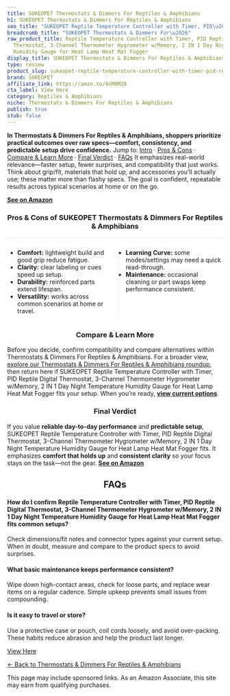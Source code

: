```yaml
---
title: SUKEOPET Thermostats & Dimmers For Reptiles & Amphibians
h1: SUKEOPET Thermostats & Dimmers For Reptiles & Amphibians
seo_title: "SUKEOPET Reptile Temperature Controller with Timer, PID\u2026"
breadcrumb_title: "SUKEOPET Thermostats & Dimmers For\u2026"
raw_product_title: Reptile Temperature Controller with Timer, PID Reptile Digital
  Thermostat, 3-Channel Thermometer Hygrometer w/Memory, 2 IN 1 Day Night Temperature
  Humidity Gauge for Heat Lamp Heat Mat Fogger
display_title: SUKEOPET Thermostats & Dimmers For Reptiles & Amphibians
type: review
product_slug: sukeopet-reptile-temperature-controller-with-timer-pid-reptile-digital-b3a84a5c
brand: SUKEOPET
affiliate_link: https://amzn.to/4nM0M28
cta_label: View Here
category: Reptiles & Amphibians
niche: Thermostats & Dimmers For Reptiles & Amphibians
publish: true
stub: false
---
```


<div id="intro" class="full-width"><p><strong>In Thermostats & Dimmers For Reptiles & Amphibians, shoppers prioritize practical outcomes over raw specs&mdash;comfort, consistency, and predictable setup drive confidence.</strong> Jump to: <a href="#intro">Intro</a> · <a href="#pros-cons">Pros &amp; Cons</a> · <a href="#compare-more">Compare &amp; Learn More</a> · <a href="#verdict">Final Verdict</a> · <a href="#faqs">FAQs</a> It emphasizes real-world relevance&mdash;faster setup, fewer surprises, and compatibility that just works. Think about grip/fit, materials that hold up, and accessories you’ll actually use; these matter more than flashy specs. The goal is confident, repeatable results across typical scenarios at home or on the go.</p><p><a href="https://amzn.to/4nM0M28" rel="nofollow sponsored noopener" target="_blank"><strong>See on Amazon</strong></a></p></div>
<h3 id="pros-cons" style="text-align:center;">Pros &amp; Cons of SUKEOPET Thermostats & Dimmers For Reptiles & Amphibians</h3>
<div class="pc-grid" style="display:grid;grid-template-columns:1fr 1fr;gap:16px;border-top:1px solid #e5e7eb;padding-top:12px;">
  <ul>
    <li><strong>Comfort:</strong> lightweight build and good grip reduce fatigue.</li>
    <li><strong>Clarity:</strong> clear labeling or cues speed up setup.</li>
    <li><strong>Durability:</strong> reinforced parts extend lifespan.</li>
    <li><strong>Versatility:</strong> works across common scenarios at home or travel.</li>
  </ul>
  <ul style="border-left:1px solid #e5e7eb;padding-left:16px;">
    <li><strong>Learning Curve:</strong> some modes/settings may need a quick read-through.</li>
    <li><strong>Maintenance:</strong> occasional cleaning or part swaps keep performance consistent.</li>
  </ul>
</div>


<h3 id="compare-more" style="text-align:center;">Compare &amp; Learn More</h3>
<p>Before you decide, confirm compatibility and compare alternatives within Thermostats & Dimmers For Reptiles & Amphibians. For a broader view, <a href="#">explore our Thermostats & Dimmers For Reptiles & Amphibians roundup</a>, then return here if SUKEOPET Reptile Temperature Controller with Timer, PID Reptile Digital Thermostat, 3-Channel Thermometer Hygrometer w/Memory, 2 IN 1 Day Night Temperature Humidity Gauge for Heat Lamp Heat Mat Fogger fits your setup. When you’re ready, <a href="https://amzn.to/4nM0M28" rel="nofollow sponsored noopener" target="_blank"><strong>view current options</strong></a>.</p>

<h3 id="verdict" style="text-align:center;">Final Verdict</h3>
<p>If you value <strong>reliable day-to-day performance</strong> and <strong>predictable setup</strong>, SUKEOPET Reptile Temperature Controller with Timer, PID Reptile Digital Thermostat, 3-Channel Thermometer Hygrometer w/Memory, 2 IN 1 Day Night Temperature Humidity Gauge for Heat Lamp Heat Mat Fogger fits. It emphasizes <strong>comfort that holds up</strong> and <strong>consistent clarity</strong> so your focus stays on the task&mdash;not the gear. <a href="https://amzn.to/4nM0M28" rel="nofollow sponsored noopener" target="_blank"><strong>See on Amazon</strong></a></p>

<h2 id="faqs" style="text-align:center;">FAQs</h2>
<h4><strong>How do I confirm Reptile Temperature Controller with Timer, PID Reptile Digital Thermostat, 3-Channel Thermometer Hygrometer w/Memory, 2 IN 1 Day Night Temperature Humidity Gauge for Heat Lamp Heat Mat Fogger fits common setups?</strong></h4>
<p>Check dimensions/fit notes and connector types against your current setup. When in doubt, measure and compare to the product specs to avoid surprises.</p>
<h4><strong>What basic maintenance keeps performance consistent?</strong></h4>
<p>Wipe down high-contact areas, check for loose parts, and replace wear items on a regular cadence. Simple upkeep prevents small issues from compounding.</p>
<h4><strong>Is it easy to travel or store?</strong></h4>
<p>Use a protective case or pouch, coil cords loosely, and avoid over-packing. These habits reduce abrasion and help the product last longer.</p>

<p><a class="btn" href="https://amzn.to/4nM0M28" target="_blank" rel="nofollow sponsored noopener">View Here</a></p>
<p><a href="/roundups/reptiles-amphibians/thermostats-dimmers-for-reptiles-amphibians/">← Back to Thermostats & Dimmers For Reptiles & Amphibians</a></p>
<aside class="disclosure">This page may include sponsored links. As an Amazon Associate, this site may earn from qualifying purchases.</aside>
